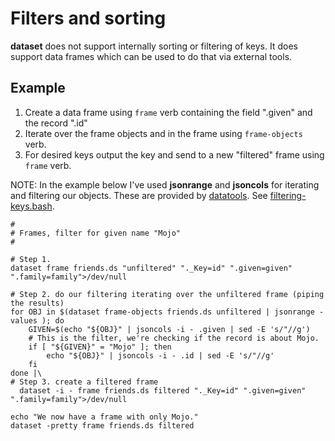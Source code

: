 
Filters and sorting
===================

__dataset__ does not support internally sorting or filtering of keys.
It does support data frames which can be used to do that via external
tools.

Example
-------

1. Create a data frame using `frame` verb containing the field ".given" and the record ".id"
2. Iterate over the frame objects and in the frame using `frame-objects` verb.
3. For desired keys output the key and send to a new "filtered" frame using `frame` verb.

NOTE: In the example below I've used __jsonrange__ and __jsoncols__ for iterating
and filtering our objects. These are provided by [datatools](https://github.com/caltechlibrary/datatools/releases). See [filtering-keys.bash](filtering-keys.bash).

```shell
#
# Frames, filter for given name "Mojo"
#

# Step 1.
dataset frame friends.ds "unfiltered" "._Key=id" ".given=given" ".family=family">/dev/null

# Step 2. do our filtering iterating over the unfiltered frame (piping the results)
for OBJ in $(dataset frame-objects friends.ds unfiltered | jsonrange -values ); do
    GIVEN=$(echo "${OBJ}" | jsoncols -i - .given | sed -E 's/"//g')
    # This is the filter, we're checking if the record is about Mojo.
    if [ "${GIVEN}" = "Mojo" ]; then
        echo "${OBJ}" | jsoncols -i - .id | sed -E 's/"//g'
    fi
done |\
# Step 3. create a filtered frame
  dataset -i - frame friends.ds filtered "._Key=id" ".given=given" ".family=family">/dev/null

echo "We now have a frame with only Mojo."
dataset -pretty frame friends.ds filtered
```


